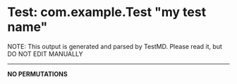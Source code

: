 # Test: com.example.Test "my test name" #

NOTE: This output is generated and parsed by TestMD. Please read it, but DO NOT EDIT MANUALLY

---------------------------------------

**NO PERMUTATIONS**
